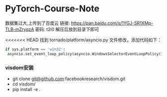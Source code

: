 # PyTorch-Course-Note

数据集过大,上传到了百度云 链接: https://pan.baidu.com/s/1YGJ-SR1XMp-TLB-mZryqzA  密码: t2i0 解压后放到目录下即可

<<<<<<< HEAD
找到 tornado/platform/asyncio.py 文件修改，添加代码如下：

```python
if sys.platform == 'win32':
 asyncio.set_event_loop_policy(asyncio.WindowsSelectorEventLoopPolicy())


```



###  visdom安装

- git clone git@github.com:facebookresearch/visdom.git
- cd visdom/
- pip install -e .